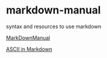 # markdown-manual
syntax and resources to use markdown

[MarkDownManual](MarkDownManual.md)

[ASCII in Markdown](ASCII.md)
